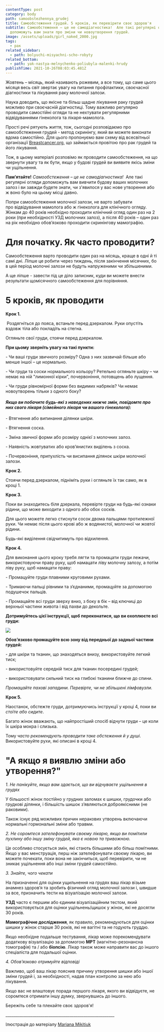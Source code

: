 ```yaml
---
contentType: post
category: body
path: samoobstezhennya_grudej
title: Самообстеження грудей. 5 кроків, як перевірити своє здоров'я
subtitle: Самообстеження – це не самодіагностика!  Але такі регулярні огляди
  допоможуть вам знати про зміни чи новоутворення грудей.
image: /assets/uploads/girl_naked_2000.jpg
tags:
  - рак
related_sidebar:
  - path: bolyuchi-misyachni-scho-robyty
related_bottom:
  - path: yak-nastya-melnychenko-poliubyla-malenki-hrudy
publishTime: 2021-10-26T08:03:45.481Z
---
```

<!--StartFragment-->

Жовтень – місяць, який називають рожевим, а все тому, що саме цього місяця весь світ звертає увагу на питання профілактики, своєчасної діагностики та лікування раку молочної залози.

Наука доводить, що якісне та більш щадне лікування раку грудей можливо при своєчасній діагностиці. Тому важливо регулярно проводити самостійні огляди та не нехтувати регулярними відвідуваннями гінеколога та лікаря-мамолога. 

Прості речі рятують життя, тож, сьогодні розповідаємо про самообстеження грудей - метод скринінгу, який ви можете виконати вдома самостійно. Для цього пропонуємо вам схему від всесвітньої організації [Breastcancer.org](https://www.breastcancer.org/symptoms/testing/types/self_exam), що займається провітою про рак грудей та його лікування.  

Тож, в цьому матеріалі розповімо як проводити самообстеження, на що звернути увагу та як бути, якщо у будові грудей ви виявите якісь зміни чи ущільнення.

**Пам’ятайте!** *Самообстеження – це не самодіагностика!*  Але такі регулярні огляди допоможуть вам вивчити будову ваших молочних залоз і ви завжди будете знати, чи з'явилося у вас нове утворення або ж воно було на цьому місці давно.

Попри самообстеження молочної залози, не варто забувати про відвідування мамолога або ж гінеколога для клінічного огляду. Жінкам до 40 років необхідно проходити клінічний огляд один раз на 2 роки (при необхідності УЗД молочних залоз), а після 40 років – один раз на рік необхідно обов’язково проходити скринінгову мамографію.

<!--EndFragment-->

# **Для початку. Як часто проводити?**

Самообстеження варто проводити один раз на місяць, краще в одні й ті самі дні. Ліпше це робити через тиждень, після закінчення місячних, бо в цей період молочні залози не будуть напруженими чи збільшеними. 

А ще ліпше - завести під це діло записник, куди ви можете внести результати щомісячного самообстеження для порівняння.

<!--EndFragment-->

# 5 кроків, як проводити

**Крок 1.**

<!--StartFragment-->

<!--StartFragment-->

 Роздягніться до пояса, встаньте перед дзеркалом. Руки опустіть вздовж тіла або покладіть на стегна.

Огляньте свої груди, стоячи перед дзеркалом.

<!--StartFragment-->

**При цьому зверніть увагу на такі пункти:**

\- Чи ваші груди звичного розміру? Одна з них зазвичай більше або менше іншої – це нормально.

\- Чи груди та соски нормального кольору? Ретельно огляньте шкіру – чи немає на ній "лимонної кірки", почервоніння, потовщень або лущення.

\- Чи груди рівномірної форми без видимих набряків? Чи немає новоутворень тільки з одного боку?

<!--EndFragment-->

#### *Якщо ви побачите будь-які з наведених нижче змін, повідомте про них свого лікаря (сімейного лікаря чи вашого гінеколога):*

\- Втягнення або випинання дiлянки шкіри.

\- Втягнення соска.

\- Змiна звичної форми або розмiру однiєї з молочних залоз.

\- Наявнiсть жовтуватих або кров’янистих видiлень з соска.

\- Почервонiння, припухлiсть чи висипання дiлянок шкiри молочної залози.

<!--EndFragment-->

**Крок 2.** 

<!--StartFragment-->

Стоячи перед дзеркалом, підніміть руки і огляньте їх так само, як в кроці 1.

<!--EndFragment-->

**Крок 3.**

<!--StartFragment-->

Поки ви знаходитесь біля дзеркала, перевірте груди на будь-які ознаки рідини, що може виходити з одного або обох сосків. 

Для цього можете легко стиснути сосок двома пальцями протилежної руки. Чи немає після цього крові або ж водянистої, молочної чи жовтої рідини.  

Будь-які виділення свідчитимуть про відхилення.

<!--EndFragment-->

**Крок 4.**

<!--StartFragment-->

Для виконання цього кроку требя лягти та промацати груди лежачи, використовуючи праву руку, щоб намацати ліву молочну залозу, а потім ліву руку, щоб намацати праву:

<!--StartFragment-->

\- Промацуйте груди плавними круговими рухами.

\- Тримаючи пальці рівними та з’єднаними, промацуйте за допомогою подушечок пальців.

\- Промацайте всі груди зверху вниз, з боку в бік – від ключиці до верхньої частини живота і від пахви до декольте.

<!--StartFragment-->

**Дотримуйтесь цієї інструкції, щоб переконатися, що ви охоплюєте всі груди:**

![](/assets/uploads/як-провести-огляд-грудей-самостійно.jpg)

**Обов’язково промацуйте всю зону від передньої до задньої частини грудей:**

\- для шкіри та тканин, що знаходяться внизу, використовуйте легкий тиск;

\- використовуйте середній тиск для тканин посередині грудей;

\- використовувати сильний тиск на глибокі тканини ближче до спини.

*Промацайте пахові западини. Перевірте, чи не збільшені лімфовузли.*

<!--EndFragment-->

**Крок 5.**

<!--StartFragment-->

Наостанок, обстежте груди, дотримуючись інструкції у кроці 4, поки ви *стоїте або сидите*.

<!--EndFragment-->

<!--StartFragment-->

Багато жінок вважають, що найпростіший спосіб відчути груди – це коли їх шкіра мокра і слизька.

Тому *часто рекомендують проводити таке обстеження й у душі*. Використовуйте рухи, які описані в кроці 4.

# **"А якщо я виявлю зміни або утворення?"** 

*1. Не панікуйте, якщо вам здається, що ви відчуваєте ущільнення в грудях*

У більшості жінок постійно у грудних заломах є шишки, грудочки або грудкові ділянки, і більшість шишок з’являються доброякісними (не раковими).

Також існує ряд можливих причин неракових утворень включаючи нормальні гормональні зміни або травми.

*2. Не соромтеся зателефонувати своєму лікарю, якщо ви помітили пухлину або іншу зміну грудей, яка є новою та тривожною.*

Це особливо стосується змін, які стають більшими або більш помітними. Якщо у вас менструація, перш ніж зателефонувати своєму лікарю, ви можете почекати, поки вона не закінчиться, щоб перевірити, чи не зникає ущільнення або інші зміни грудей самостійно.

*3. Знайте, чого чекати*

На призначенні для оцінки ущильнення на грудях ваш лікар візьме анамнез здоров’я та зробить фізичний огляд молочної залози і, швидше за все, призначить тести на візуалізацію молочної залози.

**УЗД** часто є першим або єдиним візуалізаційним тестом, який використовується для оцінки ущільнень/щишок у жінок, які не досягли 30 років.

**Мамографічне дослідження**, як правило, рекомендуються для оцінки шишки у жінок старше 30 років, які не вагітні та не годують груддю.

Якщо необхідне подальше тестування, лікар може порекомендувати додаткову візуалізацію за допомогою **МРТ** (магнітно-резонансна томографія) та / або **біопсію**. Лікар також може направити вас до іншого спеціаліста для подальшої оцінки.

*4. Обов’язково отримуйте відповіді*

Важливо, щоб ваш лікар пояснив причину утворення шишки або іншої зміни грудей і, за необхідності, надав план контролю за нею або лікування.

Якщо вас не влаштовує порада першого лікаря, якого ви відвідуєте, не соромтеся отримати іншу думку, звернувшись до іншого.

<!--EndFragment-->

Бережіть себе та плекайте своє здоров'я!

\_\_\_\_\_\_\_\_\_\_\_\_\_\_\_\_\_\_\_\_\_\_\_\_\_\_\_\_\_\_\_\_\_\_\_\_\_\_\_\_\_\_\_\_\_\_\_\_\_\_\_\_\_\_\_\_

Ілюстрація до матеріалу [Mariana Mikitiuk](mmariana.com)

<!--EndFragment-->